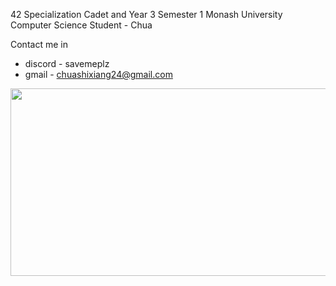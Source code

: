 <!-- ![Amgous](https://static.wikia.nocookie.net/amogus/images/c/cb/Susremaster.png/revision/latest?cb=20210806124552) -->

42 Specialization Cadet and Year 3 Semester 1 Monash University Computer Science Student - Chua
</br>

Contact me in 
  - discord - savemeplz
  - gmail - chuashixiang24@gmail.com

<p align="center">
  <img src="https://static.wikia.nocookie.net/amogus/images/c/cb/Susremaster.png/revision/latest?cb=20210806124552"  width="600" height="300">
</p>
<!--
**SpaghettiCodes/SpaghettiCodes** is a ✨ _special_ ✨ repository because its `README.md` (this file) appears on your GitHub profile.

Here are some ideas to get you started:

- 🔭 I’m currently working on ...
- 🌱 I’m currently learning ...
- 👯 I’m looking to collaborate on ...
- 🤔 I’m looking for help with ...
- 💬 Ask me about ...
- 📫 How to reach me: ...
- 😄 Pronouns: ...
- ⚡ Fun fact: ...
-->
